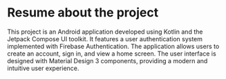 # Resume about the project

 This project is an Android application developed using Kotlin and the Jetpack Compose UI toolkit. It features a user authentication system implemented with Firebase Authentication. 
 The application allows users to create an account, sign in, and view a home screen. The user interface is designed with Material Design 3 components, providing a modern and intuitive user experience.
